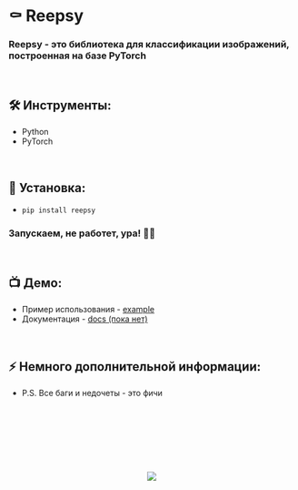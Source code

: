 <h1> 
    ⚰️ Reepsy
</h1>

<h3>
    Reepsy - это библиотека для классификации изображений, построенная на базе PyTorch
</h3>


</br>



<h2>
    🛠️ Инструменты:
</h2>

- Python
- PyTorch



</br>



<h2>
  🚀 Установка:
</h2>
    
- `pip install reepsy`

<h3>
    Запускаем, не работет, ура! 🗿🚬
</h3>



</br>



<h2>
 📺 Демо:
</h2>

- Пример использования - <a href="https://github.com/ElishaFlacon/reepsy/tree/main/example/">example</a>
- Документация - <a href="https://eelisey.ru/">docs (пока нет)</a>



</br>



<h2>
⚡ Немного дополнительной информации:
</h2>

- P.S. Все баги и недочеты - это фичи




<br/>
<br/>
<br/>
<br/>
<br/>
<br/>



<p align="center">
  <img src="https://capsule-render.vercel.app/api?type=waving&color=d179b8&height=64&section=footer"/>
</p>
